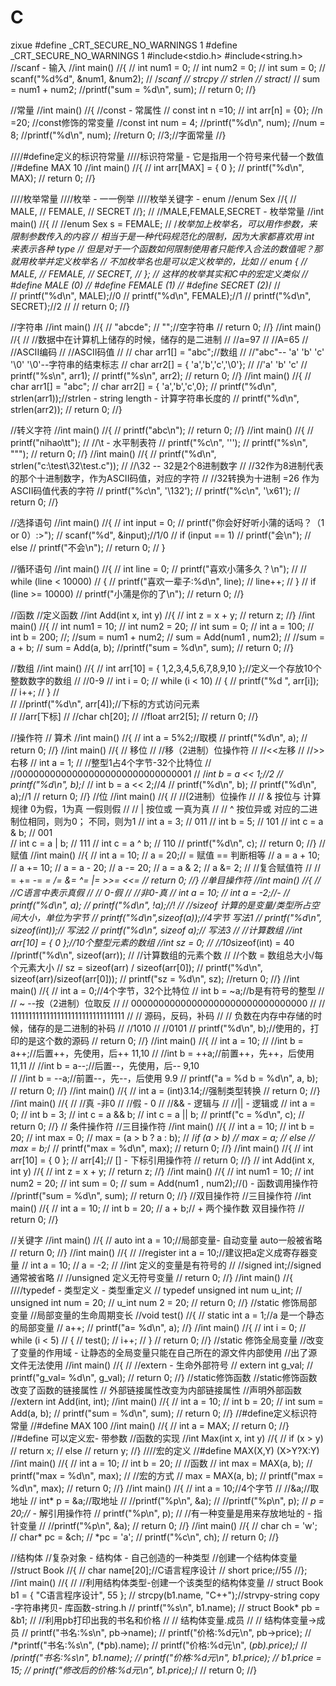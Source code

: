 # C
zixue
#define _CRT_SECURE_NO_WARNINGS 1
#define _CRT_SECURE_NO_WARNINGS 1
#include<stdio.h>
#include<string.h>
//scanf - 输入
//int main()
//{
//	int num1 = 0;
//	int num2 = 0;
//    int sum = 0;
//	scanf("%d%d", &num1, &num2);
//	/*scanf
//	strcpy
//    strlen
//    stract*/
//	sum = num1 + num2;
//printf("sum = %d\n", sum);
//	return 0;
//} 

//常量 
//int main()
//{
	//const - 常属性
	// const int n =10;
	// int arr[n] = {0};
	 //n =20;
	//const修饰的常变量
	//const int num = 4;
	//printf("%d\n", num);
	//num = 8;
	//printf("%d\n", num);
	//return 0;
	//3;//字面常量
//}

////#define定义的标识符常量
////标识符常量 - 它是指用一个符号来代替一个数值
//#define MAX 10
//int main()
//{
//	int arr[MAX] = { 0 };
//	printf("%d\n", MAX);
//	return 0;
//}

////枚举常量
////枚举 - 一一例举
////枚举关键字 - enum
//enum Sex
//{
//	MALE,
//	FEMALE, 
//	SECRET
//};
//  //MALE,FEMALE,SECRET - 枚举常量
//int main()
//{
//	//enum Sex s = FEMALE;
//	/*枚举加上枚举名，可以用作参数，来限制参数传入的内容
//		相当于是一种代码规范化的限制，因为大家都喜欢用 int 来表示各种 type
//		但是对于一个函数如何限制使用者只能传入合法的数值呢？那就用枚举并定义枚举名
//		不加枚举名也是可以定义枚举的，比如
//		enum {
//		MALE,
//		FEMALE,
//		SECRET,
//	};
//	这样的枚举其实和C中的宏定义类似
//        #define MALE (0)
//        #define FEMALE (1)
//        #define SECRET (2)*/
//		
//	printf("%d\n", MALE);//0
//	printf("%d\n", FEMALE);//1
//	printf("%d\n", SECRET);//2
//
//	return 0;
//}

//字符串
//int main()
//{
//	"abcde";
//		"";//空字符串 
//		return 0;
//}
//int main()
//{
//	//数据中在计算机上储存的时候，储存的是二进制
//	//a=97
//	//A=65
//	//ASCII编码
//	//ASCII码值
//
//	char arr1[] = "abc";//数组
//	//"abc"-- 'a' 'b' 'c' '\0'   '\0'--字符串的结束标志
//	char arr2[] = { 'a','b','c','\0'};
//	//'a' 'b' 'c' 
//	printf("%s\n", arr1);
//	printf("%s\n", arr2);
//	return 0;
//}
//int main()
//{
//	char arr1[] = "abc";
//	char arr2[] = { 'a','b','c',0};
//	printf("%d\n", strlen(arr1));//strlen - string length - 计算字符串长度的
//	printf("%d\n", strlen(arr2));
//	return 0;
//}

//转义字符
//int main()
//{
//	printf("abc\n");
//	return 0;
//}
//int main()
//{
//	printf("nihao\\tt");
//	//\t - 水平制表符
//     printf("%c\n", '\'');
//	 printf("%s\n", "\"");
//		return 0;
//}
//int main()
//{
//	printf("%d\n", strlen("c:\test\32\test.c"));
//	//\32 -- 32是2个8进制数字
//	//32作为8进制代表的那个十进制数字，作为ASCII码值，对应的字符
//	//32转换为十进制  =26  作为ASCII码值代表的字符
//	printf("%c\n", '\132');
//	printf("%c\n", '\x61');
//	return 0;
//}

//选择语句
//int main()
//{
//	int input = 0;
//	printf("你会好好听小蒲的话吗？（1 or 0）:>");
//	scanf("%d", &input);//1/0
//	if (input == 1)
//		printf("会\n");
//	else
//		printf("不会\n");	
//	return 0;
//	}

//循环语句
//int main()
//{
//	int line = 0;
//	printf("喜欢小蒲多久？\n");
//
//	while (line < 10000)
//	{
//		printf("喜欢一辈子:%d\n", line);
//		line++;
//	}
//	if (line >= 10000)
//		printf("小蒲是你的了\n");
//	return 0;
//}

//函数
	 //定义函数
//int Add(int x, int y)
//{
//	int z = x + y;
//	return z;
//}
//int main()
//{
//	int num1 = 10;
//	int num2 = 20;
//    int sum = 0;
//	int a = 100;
//	int b = 200;
//;   //sum = num1 + num2;
//    sum = Add(num1 , num2);
//    //sum = a + b;
//    sum = Add(a, b);
//printf("sum = %d\n", sum);
//	return 0;
//}

//数组
//int main()
//{
//	int arr[10] = { 1,2,3,4,5,6,7,8,9,10 };//定义一个存放10个整数数字的数组
//	//0-9
//	int i = 0;
//	while (i < 10)
//	{
//		printf("%d ", arr[i]);
//		i++;
//	}
//	
//	//printf("%d\n", arr[4]);//下标的方式访问元素    
//	//arr[下标]
//	//char ch[20];
//	//float arr2[5];
//	return 0;
//}

//操作符
// 算术
//int main()
//{
//	int a = 5%2;//取模
//	printf("%d\n", a);
//	return 0;
//}
//int main()
//{
// 移位
//	//移（2进制）位操作符
//	//<<左移
//	//>>右移
//	int a = 1;
//	//整型1占4个字节-32个比特位
//	//00000000000000000000000000000001
//	/*int b = a << 1;//2
//	printf("%d\n", b);*/
//	int b = a << 2;//4
//	printf("%d\n", b);
//	printf("%d\n", a);//1
//	return 0;
//}
//位
//int main()
//{
//	//(2进制）位操作
//	//  &   按位与   计算规律  0为假，1为真  一假则假
//	//  |   按位或             一真为真
//	//  ^   按位异或           对应的二进制位相同，则为0； 不同，则为1
//	int a = 3;   //  011
//	int b = 5;   //  101
//	int c = a & b;  //  001  
//	int c = a | b;  //  111
//	int c = a ^ b;  //  110
//	printf("%d\n", c);
//	return 0;
//}
//赋值
//int main()
//{
//	int a = 10;
//	a = 20;// = 赋值    ==  判断相等
//	a = a + 10;
//	a += 10;
//	a = a - 20;
//	a -= 20;
//	a = a & 2;
//	a &= 2;
//	//复合赋值符
//	// = += -= *= /= &= ^=  |=    >>=   <<=
//	return 0;
//}
//单目操作符
//int main()
//{
//	//C语言中表示真假
//	// 0-假
//	//非0-真
//	int a = 10;
//	int a = -2;//-
//	printf("%d\n", a);
//	printf("%d\n", !a);//!
//	//sizeof 计算的是变量/类型所占空间大小，单位为字节
//	printf("%d\n",sizeof(a));//4字节  写法1
//	printf("%d\n", sizeof(int));//  写法2
//	printf("%d\n", sizeof a);//  写法3
//	//计算数组
	//int arr[10] = { 0 };//10个整型元素的数组
	//int sz = 0;
//	//10*sizeof(int) = 40
	//printf("%d\n", sizeof(arr));
//	//计算数组的元素个数
//	//个数 = 数组总大小/每个元素大小
//	sz = sizeof(arr) / sizeof(arr[0]);
//	printf("%d\n", sizeof(arr)/sizeof(arr[0]));
//	printf("sz = %d\n", sz);
//return 0;
//}
//int main()
//{
//	int a = 0;//4个字节，32个比特位
//	int b = ~a;//b是有符号的整型
//	// ~ --按（2进制）位取反
//	//  00000000000000000000000000000000
//	//  11111111111111111111111111111111
//	// 源码，反码，补码
//	// 负数在内存中存储的时候，储存的是二进制的补码
//	//1010
//	//0101
//	printf("%d\n", b);//使用的，打印的是这个数的源码
//	return 0;
//}
//int main()
//{
//	int a = 10;
//	//int b = a++;//后置++，先使用，后++  11,10
//	//int b = ++a;//前置++，先++，后使用  11,11
//	//int b = a--;//后置--，先使用，后--  9,10  
//	//int b = --a;//前置--，先--，后使用  9.9
//	printf("a = %d b = %d\n", a, b);
//	return 0;
//}
//int main()
//{
//	int a = (int)3.14;//强制类型转换
//	return 0;
//}
//int main()
//{
//	//真  -非0
//	//假  - 0
//    //&&  - 逻辑与
//	//||  - 逻辑或
//	int a = 0;
//	int b = 3;
//	int c = a && b;
//	int c = a || b;
//	printf("c = %d\n", c);
//	return 0;
//}
// 条件操作符
//三目操作符
//int main()
//{
//	int a = 10;
//	int b = 20;
//	int max = 0;
//	max = (a > b ? a : b);
//	/*if (a > b)
//		max = a;
//	else
//		max = b;*/
//	printf("max = %d\n", max);
//	return 0;
//}
//int main()
//{
//	int arr[10] = { 0 };
//	arr[4];// [] - 下标引用操作符
//	return 0;
//}
// int Add(int x, int y)
//{
//	int z = x + y;
//	return z;
//}
//int main()
//{
//	int num1 = 10;
//	int num2 = 20;
//    int sum = 0;
//    sum = Add(num1 , num2);//() - 函数调用操作符
//printf("sum = %d\n", sum);
//	return 0;
//}
//双目操作符
//三目操作符
//int main()
//{
//	int a = 10;
//	int b = 20;
//	a + b;// +  两个操作数   双目操作符
//	return 0;
//}

//关键字
//int main()
//{
//	auto int a = 10;//局部变量- 自动变量  auto一般被省略
//	return 0;
//}
//int main()
//{
//	//register int a = 10;//建议把a定义成寄存器变量
//	int a = 10;
//	a = -2;
//	//int 定义的变量是有符号的
//	//signed int;//signed通常被省略
//	//unsigned 定义无符号变量
//	return 0;
//}
//int main()
//{
////typedef - 类型定义 - 类型重定义
//	typedef unsigned int num u_int;
//	unsigned int num = 20;
//	u_int num 2 = 20;
//	return 0;
//}
//static 修饰局部变量
//局部变量的生命周期变长
//void test()
//{
//	static int a = 1;//a 是一个静态的局部变量
//	a++;
//	printf("a= %d\n", a);
//}
//int main()
//{
//	int i = 0;
//	while (i < 5)
//	{
//		test();
//		i++;
//	}
//	return 0;
//}
//static 修饰全局变量
//改变了变量的作用域 - 让静态的全局变量只能在自己所在的源文件内部使用
//出了源文件无法使用
//int main()
//{
//	//extern - 生命外部符号
//	extern int g_val;
//	printf("g_val= %d\n", g_val);
//	return 0;
//}
//static修饰函数
//static修饰函数改变了函数的链接属性
// 外部链接属性改变为内部链接属性 
//声明外部函数
//extern int Add(int, int);
//int main()
//{
//	int a = 10; 
//	int b = 20;
//	int sum = Add(a, b);
//	printf("sum = %d\n", sum);
//	return 0;
//}
//#define定义标识符常量
//#define MAX 100
//int main()
//{
//	int a = MAX;
//	return 0;
//}
//#define 可以定义宏- 带参数
//函数的实现
//int Max(int x, int y)
//{
//	if (x > y)
//		return x;
//	else
//		return y;
//}
////宏的定义
//#define MAX(X,Y) (X>Y?X:Y)
//int main()
//{
//	int a = 10;
//	int b = 20;
//	//函数
//	int max = MAX(a, b);
//	printf("max = %d\n", max);
//	//宏的方式
//	max = MAX(a, b);
//	printf("max = %d\n", max);
//	return 0;
//}
//int main()
//{
//	int a = 10;//4个字节
//	//&a;//取地址
//	int* p = &a;//取地址
//	//printf("%p\n", &a);
//	//printf("%p\n", p);
//	*p = 20;//* - 解引用操作符
//	printf("%p\n", p);
//	//有一种变量是用来存放地址的 - 指针变量
//	//printf("%p\n", &a);
//	return 0;
//}
//int main()
//{
//	char ch = 'w';
//	char* pc = &ch;
//	*pc = 'a';
//	printf("%c\n", ch);
//	return 0;
//}

//结构体
//复杂对象 - 结构体 - 自己创造的一种类型
//创建一个结构体变量
//struct Book
//{
//	char name[20];//C语言程序设计
//	short price;//55
//};
//int main()
//{
//	//利用结构体类型-创建一个该类型的结构体变量
//	struct Book b1 = { "C语言程序设计", 55 };
//	strcpy(b1.name, "C++");//strvpy-string copy -字符串拷贝- 库函数-string.h
//	printf("%s\n", b1.name);
//	struct Book* pb = &b1;
//	//利用pb打印出我的书名和价格
//	//    结构体变量.成员
//	//    结构体变量->成员
//	printf("书名:%s\n", pb->name);
//	printf("价格:%d元\n", pb->price);
//	/*printf("书名:%s\n", (*pb).name);
//	printf("价格:%d元\n", (*pb).price);*/
//	/*printf("书名:%s\n", b1.name);
//	printf("价格:%d元\n", b1.price);
//	b1.price = 15;
//	printf("修改后的价格:%d元\n", b1.price);*/
//	return 0;
//}
